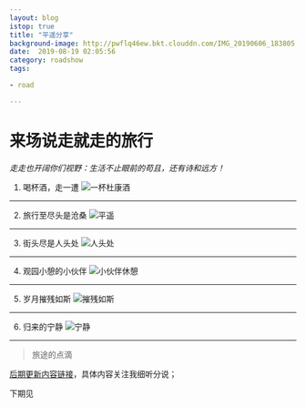 ```yaml
---
layout: blog
istop: true
title: "平遥分享"
background-image: http://pwflq46ew.bkt.clouddn.com/IMG_20190606_183805.jpg
date:  2019-08-19 02:05:56
category: roadshow
tags:

- road

---
```


# 来场说走就走的旅行

*走走也开阔你们视野：生活不止眼前的苟且，还有诗和远方！*

1. 喝杯酒，走一遭
   ![一杯杜康酒](http://pwflq46ew.bkt.clouddn.com/FvIbwUaO1c66Og3TCMgvwNz8IPbT)
------

2. 旅行至尽头是沧桑
   ![平遥](http://pwflq46ew.bkt.clouddn.com/FoIsMDBn3LLH7d6HycD07YVLrx3R)
------

3. 街头尽是人头处
   ![人头处](http://pwflq46ew.bkt.clouddn.com/FsKk7QAq-75ehSf8v_FaGpJbTxPp)
------

4. 观园小憩的小伙伴
![小伙伴休憩](http://pwflq46ew.bkt.clouddn.com/lhul8jy75e-VauxKcfT2a9ndQOgU)
------

5. 岁月摧残如斯
![摧残如斯](http://pwflq46ew.bkt.clouddn.com/FjirEEBpeOlJOCkmZh_SdzCDV5IF)
------

6. 归来的宁静
![宁静](http://pwflq46ew.bkt.clouddn.com/FsMazUP3ECMO82rBgBvXY4D7kA0E)
------

> 旅途的点滴

[后期更新内容链接](http://heyixin.top)，具体内容关注我细听分说；

下期见
